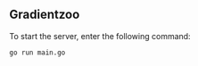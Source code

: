 Gradientzoo
-----------

To start the server, enter the following command:

```bash
go run main.go
```